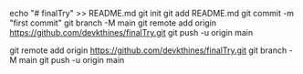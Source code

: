 ﻿echo "# finalTry" >> README.md
git init
git add README.md
git commit -m "first commit"
git branch -M main
git remote add origin https://github.com/devkthines/finalTry.git
git push -u origin main


git remote add origin https://github.com/devkthines/finalTry.git
git branch -M main
git push -u origin main